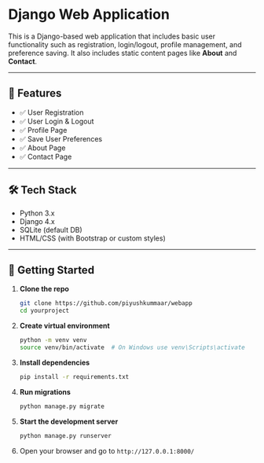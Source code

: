 # Django Web Application

This is a Django-based web application that includes basic user functionality such as registration, login/logout, profile management, and preference saving. It also includes static content pages like **About** and **Contact**.

---

## 🔧 Features

- ✅ User Registration
- ✅ User Login & Logout
- ✅ Profile Page
- ✅ Save User Preferences
- ✅ About Page
- ✅ Contact Page

---

## 🛠️ Tech Stack

- Python 3.x  
- Django 4.x  
- SQLite (default DB)  
- HTML/CSS (with Bootstrap or custom styles)

---

## 🚀 Getting Started

1. **Clone the repo**  
   ```bash
   git clone https://github.com/piyushkummaar/webapp
   cd yourproject
   ````

2. **Create virtual environment**

   ```bash
   python -m venv venv
   source venv/bin/activate  # On Windows use venv\Scripts\activate
   ```

3. **Install dependencies**

   ```bash
   pip install -r requirements.txt
   ```

4. **Run migrations**

   ```bash
   python manage.py migrate
   ```

5. **Start the development server**

   ```bash
   python manage.py runserver
   ```

6. Open your browser and go to `http://127.0.0.1:8000/`


